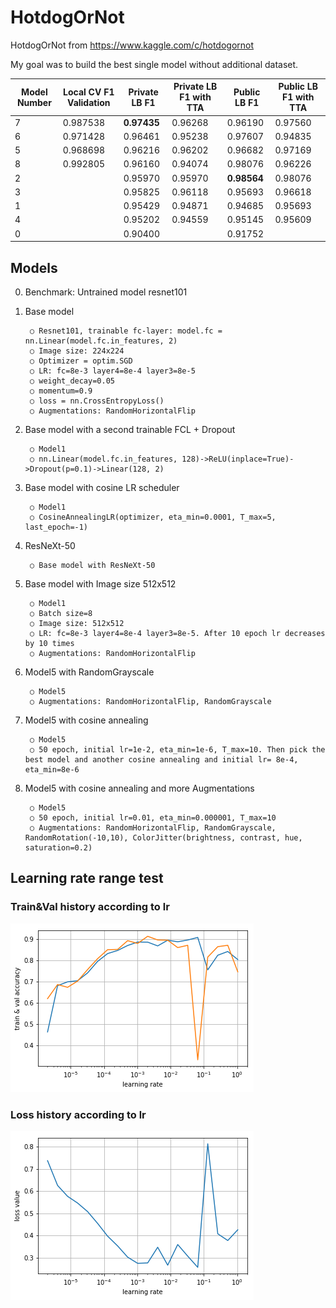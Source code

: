 # HotdogOrNot
HotdogOrNot from https://www.kaggle.com/c/hotdogornot

My goal was to build the best single model without additional dataset.

| Model Number  | Local CV F1 Validation| Private LB F1       | Private LB F1 with TTA  | Public LB F1       | Public LB F1 with TTA |
| ------------- |-----------------------|---------------------|-------------------------|--------------------|-----------------------|
|   7           | 0.987538              | **0.97435**         | 0.96268                 | 0.96190            | 0.97560               |
|   6           | 0.971428              | 0.96461             | 0.95238                 | 0.97607            | 0.94835               |
|   5           | 0.968698              | 0.96216             | 0.96202                 | 0.96682            | 0.97169               |
|   8           | 0.992805              | 0.96160             | 0.94074                 | 0.98076            | 0.96226               |
|   2           |                       | 0.95970             | 0.95970                 | **0.98564**        | 0.98076               |
|   3           |                       | 0.95825             | 0.96118                 | 0.95693            | 0.96618               |
|   1           |                       | 0.95429             | 0.94871                 | 0.94685            | 0.95693               |
|   4           |                       | 0.95202             | 0.94559                 | 0.95145            | 0.95609               |
|   0           |                       | 0.90400             |                         | 0.91752            |                       |

## Models
0. Benchmark: Untrained model resnet101
1. Base model

		○ Resnet101, trainable fc-layer: model.fc = nn.Linear(model.fc.in_features, 2)
		○ Image size: 224x224
		○ Optimizer = optim.SGD
		○ LR: fc=8e-3 layer4=8e-4 layer3=8e-5 
		○ weight_decay=0.05
		○ momentum=0.9 
		○ loss = nn.CrossEntropyLoss() 
		○ Augmentations: RandomHorizontalFlip
2. Base model with a second trainable FCL + Dropout

		○ Model1
		○ nn.Linear(model.fc.in_features, 128)->ReLU(inplace=True)->Dropout(p=0.1)->Linear(128, 2)
3. Base model with cosine LR scheduler

		○ Model1
		○ CosineAnnealingLR(optimizer, eta_min=0.0001, T_max=5, last_epoch=-1)
4. ResNeXt-50

		○ Base model with ResNeXt-50
5. Base model with Image size 512x512

		○ Model1
		○ Batch size=8
		○ Image size: 512x512
		○ LR: fc=8e-3 layer4=8e-4 layer3=8e-5. After 10 epoch lr decreases by 10 times
		○ Augmentations: RandomHorizontalFlip
6. Model5 with RandomGrayscale

		○ Model5
		○ Augmentations: RandomHorizontalFlip, RandomGrayscale
7. Model5 with cosine annealing

		○ Model5
		○ 50 epoch, initial lr=1e-2, eta_min=1e-6, T_max=10. Then pick the best model and another cosine annealing and initial lr= 8e-4, eta_min=8e-6
8. Model5 with cosine annealing and more Augmentations

		○ Model5
		○ 50 epoch, initial lr=0.01, eta_min=0.000001, T_max=10
		○ Augmentations: RandomHorizontalFlip, RandomGrayscale, RandomRotation(-10,10), ColorJitter(brightness, contrast, hue, saturation=0.2)

## Learning rate range test 
### Train&Val history according to lr

![](https://raw.githubusercontent.com/basic39/HotdogOrNot/master/images/TrainVal_lr.png)

### Loss history according to lr

![](https://raw.githubusercontent.com/basic39/HotdogOrNot/master/images/Loss_value_lr.png)
